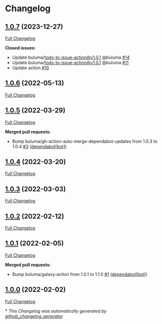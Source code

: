 # Changelog

## [1.0.7](https://github.com/buluma/ansible-role-postfix/tree/1.0.7) (2023-12-27)

[Full Changelog](https://github.com/buluma/ansible-role-postfix/compare/1.0.6...1.0.7)

**Closed issues:**

- Update buluma/todo-to-issue-action@v1.0.1 @buluma [\#14](https://github.com/buluma/ansible-role-postfix/issues/14)
- Update buluma/todo-to-issue-action@v1.0.1 @buluma [\#11](https://github.com/buluma/ansible-role-postfix/issues/11)
- Update action [\#10](https://github.com/buluma/ansible-role-postfix/issues/10)

## [1.0.6](https://github.com/buluma/ansible-role-postfix/tree/1.0.6) (2022-05-13)

[Full Changelog](https://github.com/buluma/ansible-role-postfix/compare/1.0.5...1.0.6)

## [1.0.5](https://github.com/buluma/ansible-role-postfix/tree/1.0.5) (2022-03-29)

[Full Changelog](https://github.com/buluma/ansible-role-postfix/compare/1.0.4...1.0.5)

**Merged pull requests:**

- Bump buluma/gh-action-auto-merge-dependabot-updates from 1.0.3 to 1.0.4 [\#3](https://github.com/buluma/ansible-role-postfix/pull/3) ([dependabot[bot]](https://github.com/apps/dependabot))

## [1.0.4](https://github.com/buluma/ansible-role-postfix/tree/1.0.4) (2022-03-20)

[Full Changelog](https://github.com/buluma/ansible-role-postfix/compare/1.0.3...1.0.4)

## [1.0.3](https://github.com/buluma/ansible-role-postfix/tree/1.0.3) (2022-03-03)

[Full Changelog](https://github.com/buluma/ansible-role-postfix/compare/1.0.2...1.0.3)

## [1.0.2](https://github.com/buluma/ansible-role-postfix/tree/1.0.2) (2022-02-12)

[Full Changelog](https://github.com/buluma/ansible-role-postfix/compare/1.0.1...1.0.2)

## [1.0.1](https://github.com/buluma/ansible-role-postfix/tree/1.0.1) (2022-02-05)

[Full Changelog](https://github.com/buluma/ansible-role-postfix/compare/1.0.0...1.0.1)

**Merged pull requests:**

- Bump buluma/galaxy-action from 1.0.1 to 1.1.0 [\#1](https://github.com/buluma/ansible-role-postfix/pull/1) ([dependabot[bot]](https://github.com/apps/dependabot))

## [1.0.0](https://github.com/buluma/ansible-role-postfix/tree/1.0.0) (2022-02-02)

[Full Changelog](https://github.com/buluma/ansible-role-postfix/compare/225baaefeca96d038986976c5c5fa62c4b1a2480...1.0.0)



\* *This Changelog was automatically generated by [github_changelog_generator](https://github.com/github-changelog-generator/github-changelog-generator)*
